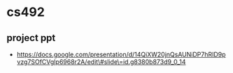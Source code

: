 # cs492

## project ppt 
* https://docs.google.com/presentation/d/14QiXW20jnQsAUNiDP7hRID9pvzg7SOfCVgIp6968r2A/edit\#slide\=id.g8380b873d9_0_14
